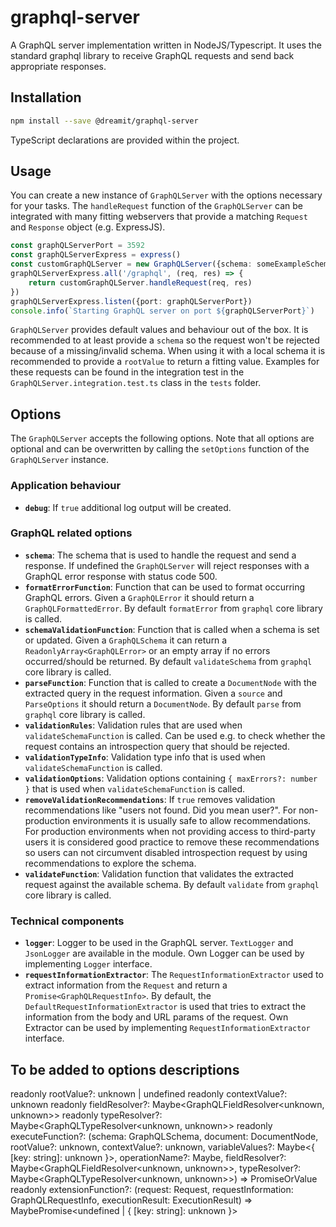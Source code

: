# graphql-server

A GraphQL server implementation written in NodeJS/Typescript. It uses the standard graphql library to receive 
GraphQL requests and send back appropriate responses.

## Installation

```sh
npm install --save @dreamit/graphql-server
```

TypeScript declarations are provided within the project.

## Usage

You can create a new instance of `GraphQLServer` with the options necessary for your tasks. The `handleRequest` function of 
the `GraphQLServer` can be integrated with many fitting webservers that provide a matching `Request` and `Response` object
(e.g. ExpressJS).

```typescript
const graphQLServerPort = 3592
const graphQLServerExpress = express()
const customGraphQLServer = new GraphQLServer({schema: someExampleSchema})
graphQLServerExpress.all('/graphql', (req, res) => {
    return customGraphQLServer.handleRequest(req, res)
})
graphQLServerExpress.listen({port: graphQLServerPort})
console.info(`Starting GraphQL server on port ${graphQLServerPort}`)
```

`GraphQLServer` provides default values and behaviour out of the box. It is recommended to at least provide a `schema` 
so the request won't be rejected because of a missing/invalid schema. When using it with a local schema it is 
recommended to provide a `rootValue` to return a fitting value. Examples for these requests can be found in the 
integration test in the `GraphQLServer.integration.test.ts` class in the `tests` folder. 

## Options

The `GraphQLServer` accepts the following options. Note that all options are optional and can be overwritten by 
calling the `setOptions` function of the `GraphQLServer` instance.

### Application behaviour

- **`debug`**: If `true` additional log output will be created.

### GraphQL related options

- **`schema`**: The schema that is used to handle the request and send a response. If undefined the `GraphQLServer` will
reject responses with a GraphQL error response with status code 500.
- **`formatErrorFunction`**: Function that can be used to format occurring GraphQL errors. Given a `GraphQLError` it
should return a `GraphQLFormattedError`. By default `formatError` from `graphql` core library is called.
- **`schemaValidationFunction`**: Function that is called when a schema is set or updated. Given a `GraphQLSchema` it
  can return a `ReadonlyArray<GraphQLError>` or an empty array if no errors occurred/should be returned. 
By default `validateSchema` from `graphql` core library is called.
- **`parseFunction`**: Function that is called to create a `DocumentNode` with the extracted query in the 
request information. Given a `source` and `ParseOptions` it should return a `DocumentNode`.
    By default `parse` from `graphql` core library is called.
- **`validationRules`**: Validation rules that are used when `validateSchemaFunction` is called. Can be used e.g. to 
check whether the request contains an introspection query that should be rejected.
- **`validationTypeInfo`**: Validation type info that is used when `validateSchemaFunction` is called.
- **`validationOptions`**: Validation options containing `{ maxErrors?: number }` that is used 
when `validateSchemaFunction` is called.
- **`removeValidationRecommendations`**: If `true` removes validation recommendations like "users not found. 
Did you mean user?". For non-production environments it is usually safe to allow recommendations. 
For production environments when not providing access to third-party users it is considered good practice to remove 
these recommendations so users can not circumvent disabled introspection request by using recommendations to explore 
the schema.
- **`validateFunction`**: Validation function that validates the extracted request against the available schema. 
By default `validate` from `graphql` core library is called. 


### Technical components
- **`logger`**: Logger to be used in the GraphQL server. `TextLogger` and `JsonLogger` are available in the module.
  Own Logger can be used by implementing `Logger` interface.
- **`requestInformationExtractor`**: The `RequestInformationExtractor` used to extract information from the `Request`
  and return a `Promise<GraphQLRequestInfo>`. By default, the `DefaultRequestInformationExtractor` is used that tries to
  extract the information from the body and URL params of the request. Own Extractor can be used by
  implementing `RequestInformationExtractor` interface.


## To be added to options descriptions

readonly rootValue?: unknown | undefined
readonly contextValue?: unknown
readonly fieldResolver?: Maybe<GraphQLFieldResolver<unknown, unknown>>
readonly typeResolver?: Maybe<GraphQLTypeResolver<unknown, unknown>>
readonly executeFunction?: (schema: GraphQLSchema,
document: DocumentNode,
rootValue?: unknown,
contextValue?: unknown,
variableValues?: Maybe<{ [key: string]: unknown }>,
operationName?: Maybe<string>,
fieldResolver?: Maybe<GraphQLFieldResolver<unknown, unknown>>,
typeResolver?: Maybe<GraphQLTypeResolver<unknown, unknown>>) => PromiseOrValue<ExecutionResult>
readonly extensionFunction?: (request: Request, requestInformation: GraphQLRequestInfo, executionResult: ExecutionResult) => MaybePromise<undefined | { [key: string]: unknown }>
